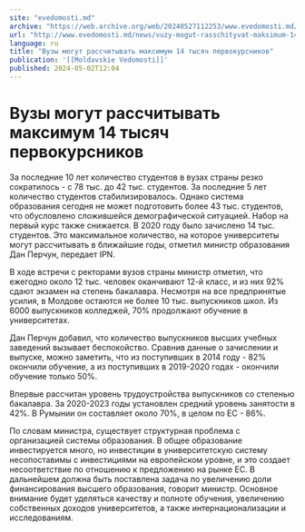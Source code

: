 ```yaml
---
site: "evedomosti.md"
archive: "https://web.archive.org/web/20240527112253/www.evedomosti.md/news/vuzy-mogut-rasschityvat-maksimum-14-tysyach-pervokursnikov"
url: "http://www.evedomosti.md/news/vuzy-mogut-rasschityvat-maksimum-14-tysyach-pervokursnikov"
language: ru
title: "Вузы могут рассчитывать максимум 14 тысяч первокурсников"
publication: '[[Moldavskie Vedomosti]]'
published: 2024-05-02T12:04
---
```


# Вузы могут рассчитывать максимум 14 тысяч первокурсников

За последние 10 лет количество студентов в вузах страны резко сократилось - с 78 тыс. до 42 тыс. студентов. За последние 5 лет количество студентов стабилизировалось. Однако система образования сегодня не может подготовить более 43 тыс. студентов, что обусловлено сложившейся демографической ситуацией. Набор на первый курс также снижается. В 2020 году было зачислено 14 тыс. студентов. Это максимальное количество, на которое университеты могут рассчитывать в ближайшие годы, отметил министр образования Дан Перчун, передает IPN.

В ходе встречи с ректорами вузов страны министр отметил, что ежегодно около 12 тыс. человек оканчивают 12-й класс, и из них 92% сдают экзамен на степень бакалавра. Несмотря на все предпринятые усилия, в Молдове остаются не более 10 тыс. выпускников школ. Из 6000 выпускников колледжей, 70% продолжают обучение в университетах.

Дан Перчун добавил, что количество выпускников высших учебных заведений вызывает беспокойство. Сравнив данные о зачислении и выпуске, можно заметить, что из поступивших в 2014 году - 82% окончили обучение, а из поступивших в 2019-2020 годах - окончили обучение только 50%.

Впервые рассчитан уровень трудоустройства выпускников со степенью бакалавра. За 2020-2023 годы установлен средний уровень занятости в 42%. В Румынии он составляет около 70%, в целом по ЕС - 86%.

По словам министра, существует структурная проблема с организацией системы образования. В общее образование инвестируется много, но инвестиции в университетскую систему несопоставимы с инвестициями на европейском уровне, и это создает несоответствие по отношению к предложению на рынке ЕС. В дальнейшем должна быть поставлена задача по увеличению доли финансирования высшего образования, говорит министр. Основное внимание будет уделяться качеству и полноте обучения, увеличению собственных доходов университетов, а также интернационализации и исследованиям.